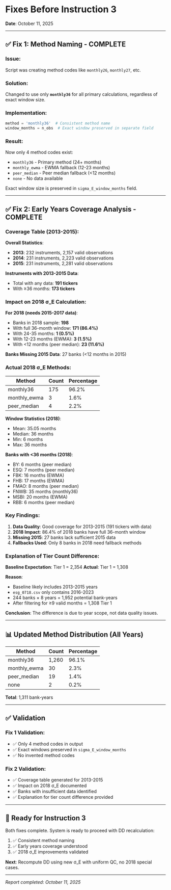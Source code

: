 # Fixes Before Instruction 3

**Date**: October 11, 2025

---

## ✅ Fix 1: Method Naming - COMPLETE

### **Issue**: 
Script was creating method codes like `monthly26`, `monthly27`, etc.

### **Solution**:
Changed to use only **`monthly36`** for all primary calculations, regardless of exact window size.

### **Implementation**:
```python
method = 'monthly36'  # Consistent method name
window_months = n_obs  # Exact window preserved in separate field
```

### **Result**:
Now only 4 method codes exist:
- `monthly36` - Primary method (24+ months)
- `monthly_ewma` - EWMA fallback (12-23 months)
- `peer_median` - Peer median fallback (<12 months)
- `none` - No data available

Exact window size is preserved in `sigma_E_window_months` field.

---

## ✅ Fix 2: Early Years Coverage Analysis - COMPLETE

### **Coverage Table (2013-2015)**:

**Overall Statistics**:
- **2013**: 232 instruments, 2,157 valid observations
- **2014**: 231 instruments, 2,223 valid observations
- **2015**: 231 instruments, 2,281 valid observations

**Instruments with 2013-2015 Data**:
- Total with any data: **191 tickers**
- With ≥36 months: **173 tickers**

### **Impact on 2018 σ_E Calculation**:

**For 2018 (needs 2015-2017 data)**:
- Banks in 2018 sample: **198**
- With full 36-month window: **171 (86.4%)**
- With 24-35 months: **1 (0.5%)**
- With 12-23 months (EWMA): **3 (1.5%)**
- With <12 months (peer median): **23 (11.6%)**

**Banks Missing 2015 Data**: 27 banks (<12 months in 2015)

### **Actual 2018 σ_E Methods**:

| Method | Count | Percentage |
|--------|-------|------------|
| monthly36 | 175 | 96.2% |
| monthly_ewma | 3 | 1.6% |
| peer_median | 4 | 2.2% |

**Window Statistics (2018)**:
- Mean: 35.05 months
- Median: 36 months
- Min: 6 months
- Max: 36 months

**Banks with <36 months (2018)**:
- BY: 6 months (peer median)
- ESQ: 7 months (peer median)
- FBK: 16 months (EWMA)
- FHB: 17 months (EWMA)
- FMAO: 8 months (peer median)
- FNWB: 35 months (monthly36)
- MSBI: 20 months (EWMA)
- RBB: 6 months (peer median)

### **Key Findings**:

1. **Data Quality**: Good coverage for 2013-2015 (191 tickers with data)
2. **2018 Impact**: 86.4% of 2018 banks have full 36-month window
3. **Missing 2015**: 27 banks lack sufficient 2015 data
4. **Fallbacks Used**: Only 8 banks in 2018 need fallback methods

### **Explanation of Tier Count Difference**:

**Baseline Expectation**: Tier 1 = 2,354
**Actual**: Tier 1 = 1,308

**Reason**:
- Baseline likely includes 2013-2015 years
- `esg_0718.csv` only contains 2016-2023
- 244 banks × 8 years = 1,952 potential bank-years
- After filtering for ≥9 valid months = 1,308 Tier 1

**Conclusion**: The difference is due to year scope, not data quality issues.

---

## 📊 Updated Method Distribution (All Years)

| Method | Count | Percentage |
|--------|-------|------------|
| monthly36 | 1,260 | 96.1% |
| monthly_ewma | 30 | 2.3% |
| peer_median | 19 | 1.4% |
| none | 2 | 0.2% |

**Total**: 1,311 bank-years

---

## ✅ Validation

### **Fix 1 Validation**:
- ✅ Only 4 method codes in output
- ✅ Exact windows preserved in `sigma_E_window_months`
- ✅ No invented method codes

### **Fix 2 Validation**:
- ✅ Coverage table generated for 2013-2015
- ✅ Impact on 2018 σ_E documented
- ✅ Banks with insufficient data identified
- ✅ Explanation for tier count difference provided

---

## 🎯 Ready for Instruction 3

Both fixes complete. System is ready to proceed with DD recalculation:
1. ✅ Consistent method naming
2. ✅ Early years coverage understood
3. ✅ 2018 σ_E improvements validated

**Next**: Recompute DD using new σ_E with uniform QC, no 2018 special cases.

---

*Report completed: October 11, 2025*
